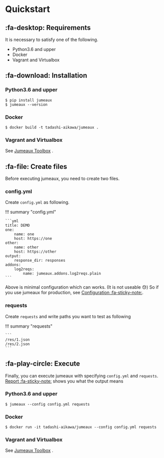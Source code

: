 Quickstart
==========

:fa-desktop: Requirements
-------------------------

It is necessary to satisfy one of the following.

* Python3.6 and upper
* Docker
* Vagrant and Virtualbox


:fa-download: Installation
--------------------------

### Python3.6 and upper

```
$ pip install jumeaux
$ jumeaux --version
```

### Docker

```
$ docker build -t tadashi-aikawa/jumeaux .
```

### Vagrant and Virtualbox

See [Jumeaux Toolbox] .


:fa-file: Create files
----------------------

Before executing jumeaux, you need to create two files.

### config.yml

Create `config.yml` as following.

!!! summary "config.yml"

    ```yml
    title: DEMO
    one:
        name: one
        host: https://one
    other:
        name: other
        host: https://other
    output:
        response_dir: responses
    addons:
        log2reqs:
            name: jumeaux.addons.log2reqs.plain
    ```

Above is minimal configuration which can works. (It is not useable :sweat:)
So if you use jumeaux for production, see [Configuration :fa-sticky-note:](configuration.md).

### requests

Create `requests` and write paths you want to test as following

!!! summary "requests"

    ```
    /res/1.json
    /res/2.json
    ```


:fa-play-circle: Execute
------------------------

Finally, you can execute jumeaux with specifying `config.yml` and `requests`.
[Report :fa-sticky-note:](report.md) shows you what the output means


### Python3.6 and upper

```
$ jumeaux --config config.yml requests
```

### Docker

```
$ docker run -it tadashi-aikawa/jumeaux --config config.yml requests
```

### Vagrant and Virtualbox

See [Jumeaux Toolbox] .


[Jumeaux Toolbox]: https://github.com/tadashi-aikawa/jumeaux-toolbox
[todo]: todo.md
